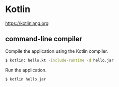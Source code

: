 # Kotlin

https://kotlinlang.org

## command-line compiler

Compile the application using the Kotlin compiler.

```cmd
$ kotlinc hello.kt -include-runtime -d hello.jar
```

Run the application.

```cmd
$ kotlin hello.jar
```
